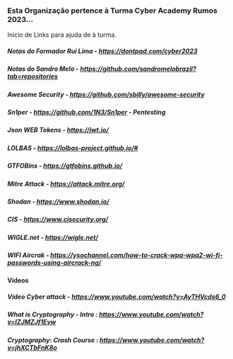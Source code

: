### Esta Organização pertence à Turma Cyber Academy Rumos 2023...

Inicio de Links para ajuda de à turma.

##### Notas do Formador Rui Lima - https://dontpad.com/cyber2023
##### Notas do Sandro Melo - https://github.com/sandromelobrazil?tab=repositories

##### Awesome Security - https://github.com/sbilly/awesome-security
##### Sn1per - https://github.com/1N3/Sn1per - Pentesting
##### Json WEB Tokens - https://jwt.io/
##### LOLBAS - https://lolbas-project.github.io/#
##### GTFOBins - https://gtfobins.github.io/
##### Mitre Attack - https://attack.mitre.org/
##### Shodan - https://www.shodan.io/
##### CIS - https://www.cisecurity.org/
##### WIGLE.net - https://wigle.net/
##### WIFI Aircrak - https://ysochannel.com/how-to-crack-wpa-wpa2-wi-fi-passwords-using-aircrack-ng/


#### Videos
##### Video Cyber attack - https://www.youtube.com/watch?v=AyTHVcds6_0
##### What is Cryptography - Intro : https://www.youtube.com/watch?v=IZJMZJf1Evw
##### Cryptography: Crash Course : https://www.youtube.com/watch?v=jhXCTbFnK8o
